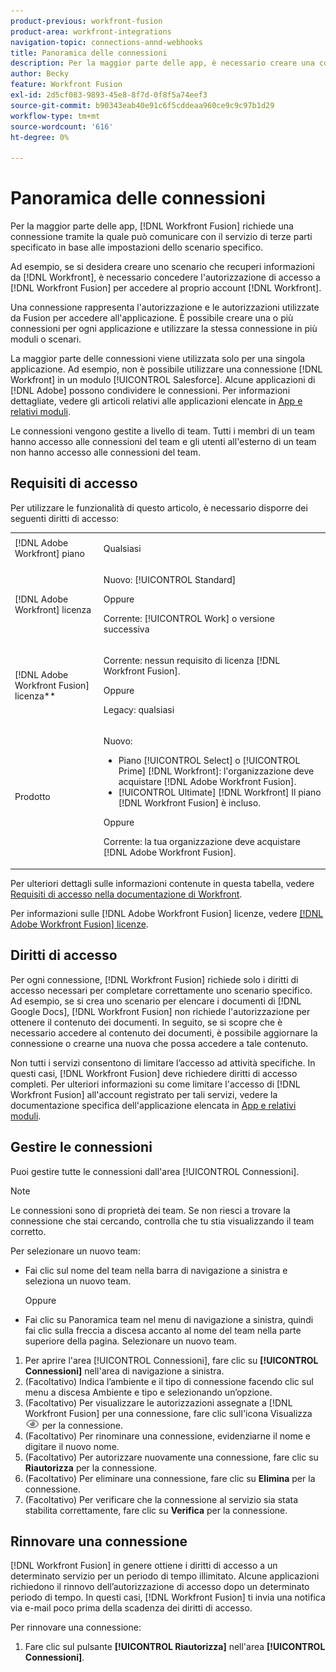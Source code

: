 ```yaml
---
product-previous: workfront-fusion
product-area: workfront-integrations
navigation-topic: connections-annd-webhooks
title: Panoramica delle connessioni
description: Per la maggior parte delle app, è necessario creare una connessione, attraverso la quale [!DNL Adobe Workfront Fusion] può comunicare con il servizio di terze parti specificato in base alle impostazioni dello scenario specifico.
author: Becky
feature: Workfront Fusion
exl-id: 2d5cf083-9893-45e8-8f7d-0f8f5a74eef3
source-git-commit: b90343eab40e91c6f5cddeaa960ce9c9c97b1d29
workflow-type: tm+mt
source-wordcount: '616'
ht-degree: 0%

---
```


# Panoramica delle connessioni

<!-- Audited: 3/2024-->

Per la maggior parte delle app, [!DNL Workfront Fusion] richiede una connessione tramite la quale può comunicare con il servizio di terze parti specificato in base alle impostazioni dello scenario specifico.

Ad esempio, se si desidera creare uno scenario che recuperi informazioni da [!DNL Workfront], è necessario concedere l&#39;autorizzazione di accesso a [!DNL Workfront Fusion] per accedere al proprio account [!DNL Workfront].

Una connessione rappresenta l&#39;autorizzazione e le autorizzazioni utilizzate da Fusion per accedere all&#39;applicazione. È possibile creare una o più connessioni per ogni applicazione e utilizzare la stessa connessione in più moduli o scenari.

La maggior parte delle connessioni viene utilizzata solo per una singola applicazione. Ad esempio, non è possibile utilizzare una connessione [!DNL Workfront] in un modulo [!UICONTROL Salesforce]. Alcune applicazioni di [!DNL Adobe] possono condividere le connessioni. Per informazioni dettagliate, vedere gli articoli relativi alle applicazioni elencate in [App e relativi moduli](/help/quicksilver/workfront-fusion/apps-and-their-modules/apps-and-their-modules.md).

Le connessioni vengono gestite a livello di team. Tutti i membri di un team hanno accesso alle connessioni del team e gli utenti all&#39;esterno di un team non hanno accesso alle connessioni del team.

## Requisiti di accesso

Per utilizzare le funzionalità di questo articolo, è necessario disporre dei seguenti diritti di accesso:

<table style="table-layout:auto">
 <col> 
 <col> 
 <tbody> 
  <tr> 
   <td role="rowheader">[!DNL Adobe Workfront] piano</td> 
   <td> <p>Qualsiasi</p> </td> 
  </tr> 
  <tr data-mc-conditions=""> 
   <td role="rowheader">[!DNL Adobe Workfront] licenza</td> 
   <td> <p>Nuovo: [!UICONTROL Standard]</p><p>Oppure</p><p>Corrente: [!UICONTROL Work] o versione successiva</p> </td> 
  </tr> 
  <tr> 
   <td role="rowheader">[!DNL Adobe Workfront Fusion] licenza**</td> 
   <td>
   <p>Corrente: nessun requisito di licenza [!DNL Workfront Fusion].</p>
   <p>Oppure</p>
   <p>Legacy: qualsiasi </p>
   </td> 
  </tr> 
  <tr> 
   <td role="rowheader">Prodotto</td> 
   <td>
   <p>Nuovo:</p> <ul><li>Piano [!UICONTROL Select] o [!UICONTROL Prime] [!DNL Workfront]: l'organizzazione deve acquistare [!DNL Adobe Workfront Fusion].</li><li>[!UICONTROL Ultimate] [!DNL Workfront] Il piano [!DNL Workfront Fusion] è incluso.</li></ul>
   <p>Oppure</p>
   <p>Corrente: la tua organizzazione deve acquistare [!DNL Adobe Workfront Fusion].</p>
   </td> 
  </tr>
 </tbody> 
</table>

Per ulteriori dettagli sulle informazioni contenute in questa tabella, vedere [Requisiti di accesso nella documentazione di Workfront](/help/quicksilver/administration-and-setup/add-users/access-levels-and-object-permissions/access-level-requirements-in-documentation.md).

Per informazioni sulle [!DNL Adobe Workfront Fusion] licenze, vedere [[!DNL Adobe Workfront Fusion] licenze](../../workfront-fusion/get-started/license-automation-vs-integration.md).

## Diritti di accesso

Per ogni connessione, [!DNL Workfront Fusion] richiede solo i diritti di accesso necessari per completare correttamente uno scenario specifico. Ad esempio, se si crea uno scenario per elencare i documenti di [!DNL Google Docs], [!DNL Workfront Fusion] non richiede l&#39;autorizzazione per ottenere il contenuto dei documenti. In seguito, se si scopre che è necessario accedere al contenuto dei documenti, è possibile aggiornare la connessione o crearne una nuova che possa accedere a tale contenuto.

Non tutti i servizi consentono di limitare l’accesso ad attività specifiche. In questi casi, [!DNL Workfront Fusion] deve richiedere diritti di accesso completi. Per ulteriori informazioni su come limitare l&#39;accesso di [!DNL Workfront Fusion] all&#39;account registrato per tali servizi, vedere la documentazione specifica dell&#39;applicazione elencata in [App e relativi moduli](/help/quicksilver/workfront-fusion/apps-and-their-modules/apps-and-their-modules.md).

## Gestire le connessioni

Puoi gestire tutte le connessioni dall&#39;area [!UICONTROL Connessioni].

>[!NOTE]
>
>Le connessioni sono di proprietà dei team. Se non riesci a trovare la connessione che stai cercando, controlla che tu stia visualizzando il team corretto.
>
>Per selezionare un nuovo team:
>
>* Fai clic sul nome del team nella barra di navigazione a sinistra e seleziona un nuovo team.
>
>    Oppure
>
>* Fai clic su Panoramica team nel menu di navigazione a sinistra, quindi fai clic sulla freccia a discesa accanto al nome del team nella parte superiore della pagina. Selezionare un nuovo team.

1. Per aprire l&#39;area [!UICONTROL Connessioni], fare clic su <b>[!UICONTROL Connessioni]</b> nell&#39;area di navigazione a sinistra.
1. (Facoltativo) Indica l’ambiente e il tipo di connessione facendo clic sul menu a discesa Ambiente e tipo e selezionando un’opzione.
1. (Facoltativo) Per visualizzare le autorizzazioni assegnate a [!DNL Workfront Fusion] per una connessione, fare clic sull&#39;icona Visualizza ![Visualizza autorizzazioni di connessione](assets/view-connection-permissions.png) per la connessione.
1. (Facoltativo) Per rinominare una connessione, evidenziarne il nome e digitare il nuovo nome.
1. (Facoltativo) Per autorizzare nuovamente una connessione, fare clic su **Riautorizza** per la connessione.
1. (Facoltativo) Per eliminare una connessione, fare clic su **Elimina** per la connessione.
1. (Facoltativo) Per verificare che la connessione al servizio sia stata stabilita correttamente, fare clic su **Verifica** per la connessione.



## Rinnovare una connessione

[!DNL Workfront Fusion] in genere ottiene i diritti di accesso a un determinato servizio per un periodo di tempo illimitato. Alcune applicazioni richiedono il rinnovo dell’autorizzazione di accesso dopo un determinato periodo di tempo. In questi casi, [!DNL Workfront Fusion] ti invia una notifica via e-mail poco prima della scadenza dei diritti di accesso.

Per rinnovare una connessione:

1. Fare clic sul pulsante **[!UICONTROL Riautorizza]** nell&#39;area **[!UICONTROL Connessioni]**.
